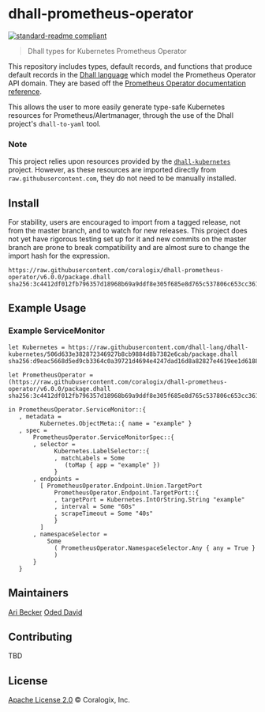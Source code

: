 # dhall-prometheus-operator
[![standard-readme compliant](https://img.shields.io/badge/readme%20style-standard-brightgreen.svg?style=flat-square)](https://github.com/RichardLitt/standard-readme)

> Dhall types for Kubernetes Prometheus Operator

This repository includes types, default records, and functions that produce default records in the [Dhall language](https://github.com/dhall-lang/dhall-lang) which model the Prometheus Operator API domain. They are based off the [Prometheus Operator documentation reference](https://github.com/coreos/prometheus-operator/blob/master/Documentation/api.md).

This allows the user to more easily generate type-safe Kubernetes resources for Prometheus/Alertmanager, through the use of the Dhall project's `dhall-to-yaml` tool.

### Note
This project relies upon resources provided by the [`dhall-kubernetes`](https://github.com/dhall-lang/dhall-kubernetes) project. However, as these resources are imported directly from `raw.githubusercontent.com`, they do not need to be manually installed.

## Install
For stability, users are encouraged to import from a tagged release, not from the master branch, and to watch for new releases. This project does not yet have rigorous testing set up for it and new commits on the master branch are prone to break compatibility and are almost sure to change the import hash for the expression.
```
https://raw.githubusercontent.com/coralogix/dhall-prometheus-operator/v6.0.0/package.dhall sha256:3c4412df012fb796357d18968b69a9ddf8e305f685e8d765c537806c653cc361
```

## Example Usage
### Example ServiceMonitor
```dhall
let Kubernetes = https://raw.githubusercontent.com/dhall-lang/dhall-kubernetes/506d633e382872346927b8cb9884d8b7382e6cab/package.dhall sha256:d9eac5668d5ed9cb3364c0a39721d4694e4247dad16d8a82827e4619ee1d6188

let PrometheusOperator = (https://raw.githubusercontent.com/coralogix/dhall-prometheus-operator/v6.0.0/package.dhall sha256:3c4412df012fb796357d18968b69a9ddf8e305f685e8d765c537806c653cc361

in PrometheusOperator.ServiceMonitor::{
   , metadata =
         Kubernetes.ObjectMeta::{ name = "example" }
   , spec =
       PrometheusOperator.ServiceMonitorSpec::{
       , selector =
             Kubernetes.LabelSelector::{
             , matchLabels = Some
                (toMap { app = "example" })
             }
       , endpoints =
         [ PrometheusOperator.Endpoint.Union.TargetPort
             PrometheusOperator.Endpoint.TargetPort::{
             , targetPort = Kubernetes.IntOrString.String "example"
             , interval = Some "60s"
             , scrapeTimeout = Some "40s"
             }
         ]
       , namespaceSelector =
           Some
             ( PrometheusOperator.NamespaceSelector.Any { any = True }
             )
       }
   }
```

## Maintainers
[Ari Becker](https://github.com/ari-becker)
[Oded David](https://github.com/oded-dd)

## Contributing
TBD

## License
[Apache License 2.0](https://www.apache.org/licenses/LICENSE-2.0) © Coralogix, Inc.

